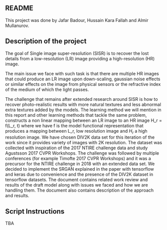 ## README
This project was done by Jafar Badour, Hussain Kara Fallah and Almir Mullanurov.

## Description of the project
The goal of Single image super-resolution (SISR) is to recover the lost details from
a low-resolution (LR) image providing a high-resolution (HR) image.

The main issue we face with such task is that there are multiple HR images that could 
produce an LR image upon down-scaling, gaussian noise effects or similar effects on the
image from physical sensors or the refractive index of the medium of which the light passes.

The challenge that remains after extended research around SISR is how to recover photo-realistic
results with more natural textures and less abnormal extra textures added by the models. The learning
method we will mention in this report and other learning methods that tackle the same problem,
constructs a non linear mapping between an LR image to an HR image H_r = f(L_r, t)
where we have f is the model functional representation that produces a mapping between L_r,
low resolution image and $H_r$ a high resolution image. We have chosen DIV2K data set for this iteration
of the work since it provides variety of images with 2K resolution.
The dataset was collected with inspiration of the 2017 NTIRE challenge data
and study Agustsson 2017 CVPR Workshops.
The challenge was followed by multiple conferences (for example Timofte 2017 CVPR Workshops) and it was 
a precursor for the NTIRE challenge in 2018 with an extended data set. We decided to implement
the SRGAN explained in the paper with tensorflow and keras due to convenience and the presence 
of the DIV2K dataset in tensorflow datasets. The document contains related 
work review and results of the draft model along with issues we faced and how we are handling them. 
The document also contains description of the approach and results.

## Script Instructions
TBA